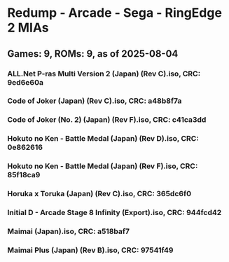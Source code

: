 # Redump - Arcade - Sega - RingEdge 2 MIAs
## Games: 9, ROMs: 9, as of 2025-08-04

### ALL.Net P-ras Multi Version 2 (Japan) (Rev C).iso, CRC: 9ed6e60a
### Code of Joker (Japan) (Rev C).iso, CRC: a48b8f7a
### Code of Joker (No. 2) (Japan) (Rev F).iso, CRC: c41ca3dd
### Hokuto no Ken - Battle Medal (Japan) (Rev D).iso, CRC: 0e862616
### Hokuto no Ken - Battle Medal (Japan) (Rev F).iso, CRC: 85f18ca9
### Horuka x Toruka (Japan) (Rev C).iso, CRC: 365dc6f0
### Initial D - Arcade Stage 8 Infinity (Export).iso, CRC: 944fcd42
### Maimai (Japan).iso, CRC: a518baf7
### Maimai Plus (Japan) (Rev B).iso, CRC: 97541f49
